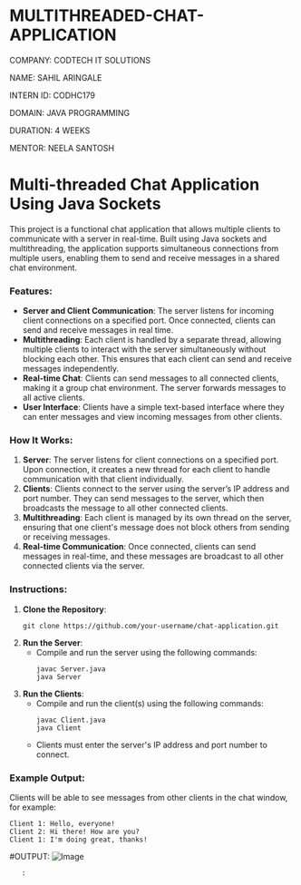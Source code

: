 # MULTITHREADED-CHAT-APPLICATION

COMPANY: CODTECH IT SOLUTIONS

NAME: SAHIL ARINGALE

INTERN ID: CODHC179

DOMAIN: JAVA PROGRAMMING

DURATION: 4 WEEKS

MENTOR: NEELA SANTOSH

# Multi-threaded Chat Application Using Java Sockets

This project is a functional chat application that allows multiple clients to communicate with a server in real-time. Built using Java sockets and multithreading, the application supports simultaneous connections from multiple users, enabling them to send and receive messages in a shared chat environment.

### Features:
- **Server and Client Communication**: The server listens for incoming client connections on a specified port. Once connected, clients can send and receive messages in real time.
- **Multithreading**: Each client is handled by a separate thread, allowing multiple clients to interact with the server simultaneously without blocking each other. This ensures that each client can send and receive messages independently.
- **Real-time Chat**: Clients can send messages to all connected clients, making it a group chat environment. The server forwards messages to all active clients.
- **User Interface**: Clients have a simple text-based interface where they can enter messages and view incoming messages from other clients.

### How It Works:
1. **Server**: The server listens for client connections on a specified port. Upon connection, it creates a new thread for each client to handle communication with that client individually.
2. **Clients**: Clients connect to the server using the server’s IP address and port number. They can send messages to the server, which then broadcasts the message to all other connected clients.
3. **Multithreading**: Each client is managed by its own thread on the server, ensuring that one client's message does not block others from sending or receiving messages.
4. **Real-time Communication**: Once connected, clients can send messages in real-time, and these messages are broadcast to all other connected clients via the server.

### Instructions:
1. **Clone the Repository**:
   ```
   git clone https://github.com/your-username/chat-application.git
   ```
2. **Run the Server**:
   - Compile and run the server using the following commands:
     ```
     javac Server.java
     java Server
     ```
3. **Run the Clients**:
   - Compile and run the client(s) using the following commands:
     ```
     javac Client.java
     java Client
     ```
   - Clients must enter the server's IP address and port number to connect.

### Example Output:
Clients will be able to see messages from other clients in the chat window, for example:
```
Client 1: Hello, everyone!
Client 2: Hi there! How are you?
Client 1: I'm doing great, thanks!
```

#OUTPUT: ![Image](https://github.com/user-attachments/assets/5ea3bcba-3b19-4e97-affe-d76be5d05732)

       :
